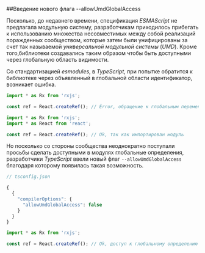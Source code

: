 ##Введение нового флага --allowUmdGlobalAccess

Посколько, до недавнего времени, спецификация *ESMAScript* не предлагала модульную систему, разработчикам приходилось прибегать к использованию множества несовместимых между собой реализаций поражденных сообществом, которые затем были унифицированы за счет так называемой *универсальной модульной системы* (*UMD*). Кроме того,библиотеки создавались таким образом чтобы быть доступными через глобальную область видимости.

Со стандартизацией *esmodules*, в *TypeScript*, при попытке обратится к библиотеке через объявленный в глобальной области идентификатор, возникает ошибка.

`````typescript
import * as Rx from 'rxjs';

const ref = React.createRef(); // Error, обращение к глобальным переменным в модулях недопустимо
`````

`````typescript
import * as Rx from 'rxjs';
import * as React from 'react';

const ref = React.createRef(); // Ok, так как импортирован модуль
`````

Но посколько со стороны сообщества неоднократно поступали просьбы сделать доступными в модулях глобальные определения, разработчики *TypeScript* ввели новый флаг `--allowUmdGlobalAccess` благодаря которому появилась такая возможность.

`````typescript
// tsconfig.json

{
  {
    "compilerOptions": {
      "allowUmdGlobalAccess": false
    }
  }
}
`````
`````typescript
import * as Rx from 'rxjs';

const ref = React.createRef(); // Ok, доступ к глобальному определению из модуля
`````